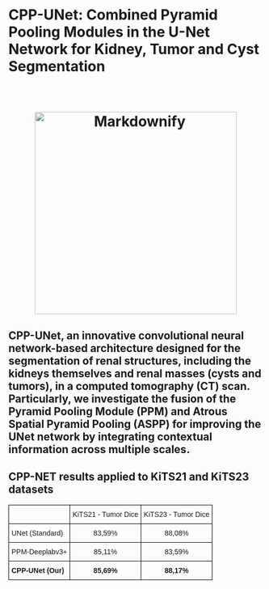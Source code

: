 # CPP-UNet: Combined Pyramid Pooling Modules in the U-Net Network for Kidney, Tumor and Cyst Segmentation

<h1 align="center">
  <br>
  <a href="http://www.amitmerchant.com/electron-markdownify"><img src="https://kits-challenge.org/public/site_media/figures/axial_new.png" alt="Markdownify" width="400"></a>
</h1>
<h2> 
  CPP-UNet, an innovative convolutional neural network-based architecture designed for the segmentation of renal structures, including the kidneys themselves and renal masses (cysts and tumors), in a computed tomography (CT) scan. Particularly, we investigate the fusion of the Pyramid Pooling Module (PPM) and Atrous Spatial Pyramid Pooling (ASPP) for improving the UNet network by integrating contextual information across multiple scales.
  
  </h2>

## CPP-NET results applied to KiTS21 and KiTS23 datasets
  <style type="text/css">
.tg  {border-collapse:collapse;border-spacing:0;}
.tg td{border-color:black;border-style:solid;border-width:1px;font-family:Arial, sans-serif;font-size:14px;
  overflow:hidden;padding:10px 5px;word-break:normal;}
.tg th{border-color:black;border-style:solid;border-width:1px;font-family:Arial, sans-serif;font-size:14px;
  font-weight:normal;overflow:hidden;padding:10px 5px;word-break:normal;}
.tg .tg-1wig{font-weight:bold;text-align:left;vertical-align:top}
.tg .tg-baqh{text-align:center;vertical-align:top}
.tg .tg-0lax{text-align:left;vertical-align:top}
.tg .tg-amwm{font-weight:bold;text-align:center;vertical-align:top}
</style>
<table class="tg"><thead>
  <tr>
    <th class="tg-0lax"></th>
    <th class="tg-0lax">KiTS21 - Tumor Dice</th>
    <th class="tg-0lax">KiTS23 - Tumor Dice</th>
  </tr></thead>
<tbody>
  <tr>
    <td class="tg-0lax">UNet (Standard)</td>
    <td class="tg-baqh">83,59%</td>
    <td class="tg-baqh">88,08%</td>
  </tr>
  <tr>
    <td class="tg-0lax">PPM-Deeplabv3+</td>
    <td class="tg-baqh">85,11%</td>
    <td class="tg-baqh">83,59%</td>
  </tr>
  <tr>
    <td class="tg-1wig">CPP-UNet (Our)</td>
    <td class="tg-amwm">85,69%</td>
    <td class="tg-amwm">88,17%</td>
  </tr>
</tbody>
</table>